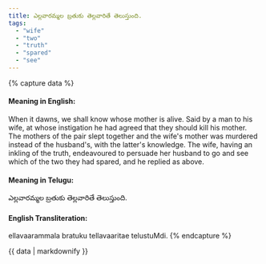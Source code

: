 ```yaml
---
title: ఎల్లవారమ్మల బ్రతుకు తెల్లవారితే తెలుస్తుంది.
tags:
  - "wife"
  - "two"
  - "truth"
  - "spared"
  - "see"
---
```


{% capture data %}
#### Meaning in English:
When it dawns, we shall know whose mother is alive.
Said by a man to his wife, at whose instigation he had agreed that they should kill his mother. The mothers of the pair slept together and the wife's mother was murdered instead of the husband's, with the latter's knowledge. The wife, having an inkling of the truth, endeavoured to persuade her husband to go and see which of the two they had spared, and he replied as above.

#### Meaning in Telugu:
ఎల్లవారమ్మల బ్రతుకు తెల్లవారితే తెలుస్తుంది.

#### English Transliteration:
ellavaarammala bratuku tellavaaritae telustuMdi.
{% endcapture %}

{{ data | markdownify }}

